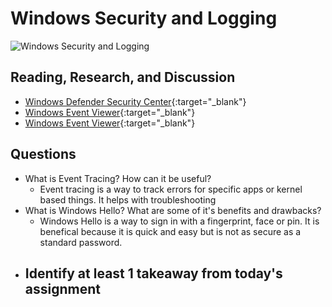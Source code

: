# Windows Security and Logging

![Windows Security and Logging](https://www.thenextrex.com/wp-content/uploads/2017/11/windows-10-security-670x335.jpg)

## Reading, Research, and Discussion

- [Windows Defender Security Center](https://www.thewindowsclub.com/windows-defender-security-center){:target="_blank"}
- [Windows Event Viewer](https://www.faqforge.com/windows/windows-10/what-is-event-viewer-and-how-to-use-it-in-windows-10/){:target="_blank"}
- [Windows Event Viewer](https://docs.microsoft.com/en-us/shows/Inside/Event-Viewer){:target="_blank"}

## Questions

- What is Event Tracing? How can it be useful?
  - Event tracing is a way to track errors for specific apps or kernel based things. It helps with troubleshooting
- What is Windows Hello? What are some of it's benefits and drawbacks?
  - Windows Hello is a way to sign in with a fingerprint, face or pin. It is benefical because it is quick and easy but is not as secure as a standard password.
- Identify at least 1 takeaway from today's assignment
  - 
